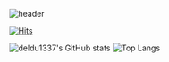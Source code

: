 ![header](https://capsule-render.vercel.app/api?type=waving&color=0:000000,100:32987E&height=150&animation=fadeIn&section=header&text=JUNG%20SEUNG%20HUN&fontAlign=50&fontAlignY=35&fontSize=40&fontColor=FFFFFF&desc=Data%20Engineer-to-be&descSize=20)
  
[![Hits](https://hits.seeyoufarm.com/api/count/incr/badge.svg?url=https%3A%2F%2Fgithub.com%2Fdeldu1337&count_bg=%23000000&title_bg=%2332987E&icon=&icon_color=%23FFFFFF&title=Demo&edge_flat=false)](https://github.com/deldu1337)     

<!--<div align="center">-->
  
  ![deldu1337's GitHub stats](https://github-readme-stats.vercel.app/api?username=deldu1337&show_icons=false&bg_color=90,00000000,32987E,33FF99&title_color=FFFFFFFF&text_color=FFFFFFFF)
  ![Top Langs](https://github-readme-stats.vercel.app/api/top-langs/?username=deldu1337&layout=compact&bg_color=90,00000000,32987E,33FF99&title_color=FFFFFFFF&text_color=FFFFFFFF)

  
<!--</dev>-->

<!--
[![Readme Card](https://github-readme-stats.vercel.app/api/pin/?username=deldu1337&repo=FoodFinder&theme=merko)](https://github.com/deldu1337/FoodFinder)
[![Readme Card](https://github-readme-stats.vercel.app/api/pin/?username=deldu1337&repo=SNS&theme=merko)](https://github.com/deldu1337/SNS)
[![Readme Card](https://github-readme-stats.vercel.app/api/pin/?username=deldu1337&repo=KakaoTalk&theme=merko)](https://github.com/deldu1337/KakaoTalk)
[![Readme Card](https://github-readme-stats.vercel.app/api/pin/?username=deldu1337&repo=Coin&theme=merko)](https://github.com/deldu1337/Coin)
[![Readme Card](https://github-readme-stats.vercel.app/api/pin/?username=deldu1337&repo=Algorithm&theme=merko)](https://github.com/deldu1337/Algorithm)
[![Readme Card](https://github-readme-stats.vercel.app/api/pin/?username=deldu1337&repo=SmartCar&theme=merko)](https://github.com/deldu1337/SmartCar)
32987E
36A589
-->
